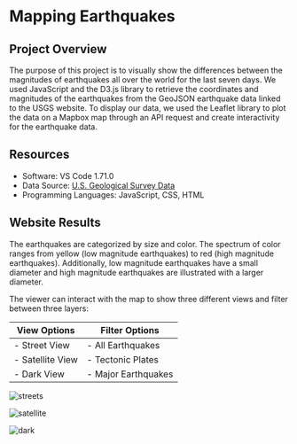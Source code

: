 # Mapping Earthquakes

## Project Overview

The purpose of this project is to visually show the differences between the magnitudes of earthquakes all over the world for the last seven days. We used JavaScript and the D3.js library to retrieve the coordinates and magnitudes of the earthquakes from the GeoJSON earthquake data linked to the USGS website. To display our data, we used the Leaflet library to plot the data on a Mapbox map through an API request and create interactivity for the earthquake data.

## Resources
+ Software: VS Code 1.71.0
+ Data Source: [U.S. Geological Survey Data](https://www.usgs.gov/programs/earthquake-hazards/earthquakes)
+ Programming Languages: JavaScript, CSS, HTML

## Website Results

The earthquakes are categorized by size and color. The spectrum of color ranges from yellow (low magnitude earthquakes) to red (high magnitude earthquakes). Additionally, low magnitude earthquakes have a small diameter and high magnitude earthquakes are illustrated with a larger diameter.

The viewer can interact with the map to show three different views and filter between three layers: 

| View Options       | Filter Options      |
| ------------------ | ------------------- |
| - Street View      | - All Earthquakes   |
| - Satellite View   | - Tectonic Plates   |
| - Dark View        | - Major Earthquakes |

![streets](https://user-images.githubusercontent.com/29410712/194958569-4a5aa285-6f91-4ef4-8846-583fc51121db.png)

![satellite](https://user-images.githubusercontent.com/29410712/194958581-8e88f0c2-870a-4344-8922-a3e6e5f2ec1b.png)

![dark](https://user-images.githubusercontent.com/29410712/194958587-09becb86-65d9-4830-9e47-baf13baa7ac7.png)